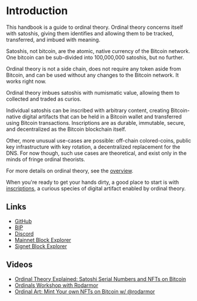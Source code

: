 Introduction
============

This handbook is a guide to ordinal theory. Ordinal theory concerns itself with
satoshis, giving them identifies and allowing them to be tracked, transferred,
and imbued with meaning.

Satoshis, not bitcoin, are the atomic, native currency of the Bitcoin network.
One bitcoin can be sub-divided into 100,000,000 satoshis, but no further.

Ordinal theory is not a side chain, does not require any token aside from
Bitcoin, and can be used without any changes to the Bitcoin network. It works
right now.

Ordinal theory imbues satoshis with numismatic value, allowing them to
collected and traded as curios.

Individual satoshis can be inscribed with arbitrary content, creating
Bitcoin-native digital artifacts that can be held in a Bitcoin wallet and
transferred using Bitcoin transactions. Inscriptions are as durable, immutable,
secure, and decentralized as the Bitcoin blockchain itself.

Other, more unusual use-cases are possible: off-chain colored-coins, public key
infrastructure with key rotation, a decentralized replacement for the DNS. For
now though, such use cases are theoretical, and exist only in the minds of
fringe ordinal theorists.

For more details on ordinal theory, see the [overview](overview.md).

When you're ready to get your hands dirty, a good place to start is with
[inscriptions](guides/inscriptions.md), a curious species of digital artifact
enabled by ordinal theory.

Links
-----

- [GitHub](https://github.com/casey/ord/)
- [BIP](https://github.com/casey/ord/blob/master/bip.mediawiki)
- [Discord](https://discord.gg/87cjuz4FYg)
- [Mainnet Block Explorer](https://ordinals.com)
- [Signet Block Explorer](https://signet.ordinals.com)

Videos
------

- [Ordinal Theory Explained: Satoshi Serial Numbers and NFTs on Bitcoin](https://www.youtube.com/watch?v=rSS0O2KQpsI)
- [Ordinals Workshop with Rodarmor](https://www.youtube.com/watch?v=MC_haVa6N3I)
- [Ordinal Art: Mint Your own NFTs on Bitcoin w/ @rodarmor](https://www.youtube.com/watch?v=j5V33kV3iqo)
